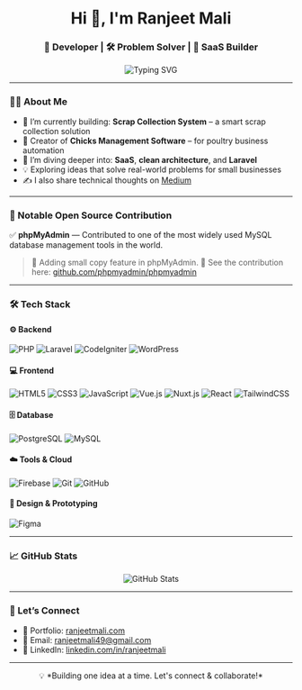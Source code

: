 <h1 align="center">Hi 👋, I'm Ranjeet Mali</h1>
<h3 align="center">🚀 Developer | 🛠 Problem Solver | 📱 SaaS Builder</h3>

<p align="center">
  <img src="https://readme-typing-svg.demolab.com?font=Fira+Code&pause=1000&color=00C28C&center=true&vCenter=true&width=435&lines=Building+clean+%26+smart+solutions!;Lover+of+Laravel+%26+PostgreSQL;Exploring+SaaS+ideas+%F0%9F%92%BB" alt="Typing SVG" />
</p>

---

### 👨‍💻 About Me

- 🔭 I’m currently building: **Scrap Collection System** – a smart scrap collection solution  
- 🐥 Creator of **Chicks Management Software** – for poultry business automation  
- 🌱 I’m diving deeper into: **SaaS**, **clean architecture**, and **Laravel**  
- 💡 Exploring ideas that solve real-world problems for small businesses  
- ✍️ I also share technical thoughts on [Medium](https://medium.com/@ranjeetmali)  

---


### 🎯 Notable Open Source Contribution

✅ **phpMyAdmin** — Contributed to one of the most widely used MySQL database management tools in the world.

> 🔧 Adding small copy feature in phpMyAdmin.
> 📂 See the contribution here: [github.com/phpmyadmin/phpmyadmin](https://github.com/phpmyadmin/phpmyadmin/pull/18537)

---

### 🛠️ Tech Stack

#### ⚙️ Backend
![PHP](https://img.shields.io/badge/PHP-777BB4?style=for-the-badge&logo=php&logoColor=white)
![Laravel](https://img.shields.io/badge/Laravel-FC4949?style=for-the-badge&logo=laravel&logoColor=white)
![CodeIgniter](https://img.shields.io/badge/CodeIgniter-DD4814?style=for-the-badge&logo=codeigniter&logoColor=white)
![WordPress](https://img.shields.io/badge/WordPress-21759B?style=for-the-badge&logo=wordpress&logoColor=white)

#### 💻 Frontend
![HTML5](https://img.shields.io/badge/HTML5-E34F26?style=for-the-badge&logo=html5&logoColor=white)
![CSS3](https://img.shields.io/badge/CSS3-1572B6?style=for-the-badge&logo=css3&logoColor=white)
![JavaScript](https://img.shields.io/badge/JavaScript-F7DF1E?style=for-the-badge&logo=javascript&logoColor=black)
![Vue.js](https://img.shields.io/badge/Vue.js-42b883?style=for-the-badge&logo=vue.js&logoColor=white)
![Nuxt.js](https://img.shields.io/badge/Nuxt.js-00DC82?style=for-the-badge&logo=nuxtdotjs&logoColor=white)
![React](https://img.shields.io/badge/React-20232a?style=for-the-badge&logo=react&logoColor=61dafb)
![TailwindCSS](https://img.shields.io/badge/TailwindCSS-38B2AC?style=for-the-badge&logo=tailwind-css&logoColor=white)

#### 🗄️ Database
![PostgreSQL](https://img.shields.io/badge/PostgreSQL-336791?style=for-the-badge&logo=postgresql&logoColor=white)
![MySQL](https://img.shields.io/badge/MySQL-00758F?style=for-the-badge&logo=mysql&logoColor=white)

#### ☁️ Tools & Cloud
![Firebase](https://img.shields.io/badge/Firebase-FFCA28?style=for-the-badge&logo=firebase&logoColor=black)
![Git](https://img.shields.io/badge/Git-F05032?style=for-the-badge&logo=git&logoColor=white)
![GitHub](https://img.shields.io/badge/GitHub-181717?style=for-the-badge&logo=github&logoColor=white)

#### 🎨 Design & Prototyping
![Figma](https://img.shields.io/badge/Figma-F24E1E?style=for-the-badge&logo=figma&logoColor=white)

---

### 📈 GitHub Stats

<p align="center">
  <img src="https://github-readme-stats.vercel.app/api?username=ranjeetmali&show_icons=true&theme=radical" alt="GitHub Stats" />
</p>

---

### 🤝 Let’s Connect

- 💼 Portfolio: <a href="https://ranjeetmali.com/" target="_blank">ranjeetmali.com</a>
- 💌 Email: [ranjeetmali49@gmail.com](mailto:ranjeetmali49@gmail.com)
- 🔗 LinkedIn: <a href="https://www.linkedin.com/in/ranjeet-mali/" target="_blank">linkedin.com/in/ranjeetmali</a>

---

<p align="center">
  💡 *Building one idea at a time. Let's connect & collaborate!*
</p>
